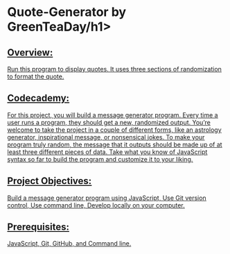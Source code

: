 <h1>Quote-Generator by GreenTeaDay/h1>

<h2><u>Overview:<u></h1>

Run this program to display quotes. It uses three sections of randomization to format the quote.

<h2> <u>Codecademy:<u> </h2>

For this project, you will build a message generator program. Every time a user runs a program, they should get a new, randomized output. You’re welcome to take the project in a couple of different forms, like an astrology generator, inspirational message, or nonsensical jokes. To make your program truly random, the message that it outputs should be made up of at least three different pieces of data. Take what you know of JavaScript syntax so far to build the program and customize it to your liking.

<h2> Project Objectives:</h2>

Build a message generator program using JavaScript, Use Git version control, Use command line, Develop locally on your computer.

<h2> <u>Prerequisites:<u> </h2>

JavaScript,
Git, GitHub, and
Command line.
